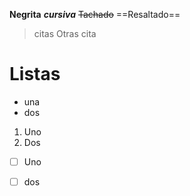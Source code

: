 
**Negrita**
___cursiva___
~~Tachado~~
==Resaltado==

>citas
>Otras cita

# Listas
- una
- dos

1. Uno
2. Dos

-[ ] Uno
-[ ] dos




